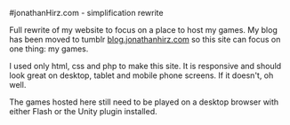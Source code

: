 #jonathanHirz.com - simplification rewrite

Full rewrite of my website to focus on a place to host my games. My blog has been moved to tumblr [blog.jonathanhirz.com](http://blog.jonathanhirz.com) so this site can focus on one thing: my games.

I used only html, css and php to make this site. It is responsive and should look great on desktop, tablet and mobile phone screens. If it doesn't, oh well.

The games hosted here still need to be played on a desktop browser with either Flash or the Unity plugin installed.